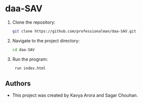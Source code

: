 # daa-SAV

1. Clone the repository:
   ```bash
   git clone https://github.com/professionalman/daa-SAV.git

2. Navigate to the project directory:
   ```bash
   cd daa-SAV

3. Run the program:
   ```bash
    run index.html

## Authors
- This project was created by Kavya Arora and Sagar Chouhan.
